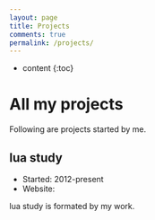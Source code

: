 ```yaml
---
layout: page
title: Projects
comments: true
permalink: /projects/
---
```


* content
{:toc}

# All my projects
Following are projects started by me. 

## lua study
* Started: 2012-present
* Website: 

lua study is formated by my work.
